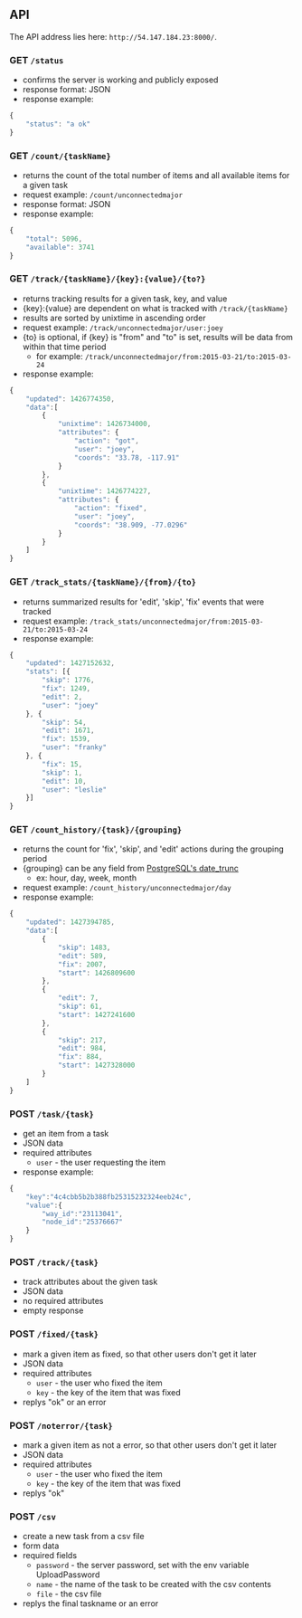 API
---

The API address lies here: `http://54.147.184.23:8000/`.

### GET `/status`
- confirms the server is working and publicly exposed
- response format: JSON
- response example: 
```js
{
    "status": "a ok"
}
```

### GET `/count/{taskName}`
- returns the count of the total number of items and all available items for a given task
- request example: `/count/unconnectedmajor`
- response format: JSON
- response example: 
```js
{
    "total": 5096,
    "available": 3741
}
```

### GET `/track/{taskName}/{key}:{value}/{to?}`
- returns tracking results for a given task, key, and value
- {key}:{value} are dependent on what is tracked with `/track/{taskName}`
- results are sorted by unixtime in ascending order
- request example: `/track/unconnectedmajor/user:joey`
- {to} is optional, if {key} is "from" and "to" is set, results will be data from within that time period
  - for example: `/track/unconnectedmajor/from:2015-03-21/to:2015-03-24`
- response example: 
```js
{
    "updated": 1426774350,
    "data":[
        {
            "unixtime": 1426734000,
            "attributes": {
                "action": "got",
                "user": "joey",
                "coords": "33.78, -117.91"
            }
        },
        {
            "unixtime": 1426774227,
            "attributes": {
                "action": "fixed",
                "user": "joey",
                "coords": "38.909, -77.0296"
            }
        }
    ]
}
```

### GET `/track_stats/{taskName}/{from}/{to}`
- returns summarized results for 'edit', 'skip', 'fix' events that were tracked
- request example: `/track_stats/unconnectedmajor/from:2015-03-21/to:2015-03-24`
- response example:
```js
{
    "updated": 1427152632,
    "stats": [{
        "skip": 1776,
        "fix": 1249,
        "edit": 2,
        "user": "joey"
    }, {
        "skip": 54,
        "edit": 1671,
        "fix": 1539,
        "user": "franky"
    }, {
        "fix": 15,
        "skip": 1,
        "edit": 10,
        "user": "leslie"
    }]
}
```

### GET `/count_history/{task}/{grouping}`
- returns the count for 'fix', 'skip', and 'edit' actions during the grouping period
- {grouping} can be any field from [PostgreSQL's date_trunc](http://www.postgresql.org/docs/9.1/static/functions-datetime.html#FUNCTIONS-DATETIME-TRUNC)
    - ex: hour, day, week, month
- request example: `/count_history/unconnectedmajor/day`
- response example:
```js
{
    "updated": 1427394785,
    "data":[
        {
            "skip": 1483,
            "edit": 589,
            "fix": 2007,
            "start": 1426809600
        },
        {
            "edit": 7,
            "skip": 61,
            "start": 1427241600
        },
        {
            "skip": 217,
            "edit": 984,
            "fix": 884,
            "start": 1427328000
        }
    ]
}
```

### POST `/task/{task}`
- get an item from a task
- JSON data
- required attributes
    - `user` - the user requesting the item
- response example:
```js
{
    "key":"4c4cbb5b2b388fb25315232324eeb24c",
    "value":{
        "way_id":"23113041",
        "node_id":"25376667"
    }
}
```

### POST `/track/{task}`
- track attributes about the given task
- JSON data
- no required attributes
- empty response

### POST `/fixed/{task}`
- mark a given item as fixed, so that other users don't get it later
- JSON data
- required attributes
    - `user` - the user who fixed the item
    - `key` - the key of the item that was fixed
- replys "ok" or an error

### POST `/noterror/{task}`
- mark a given item as not a error, so that other users don't get it later
- JSON data
- required attributes
    - `user` - the user who fixed the item
    - `key` - the key of the item that was fixed
- replys "ok"

### POST `/csv`
- create a new task from a csv file
- form data
- required fields
    - `password` - the server password, set with the env variable UploadPassword
    - `name` - the name of the task to be created with the csv contents
    - `file` - the csv file
- replys the final taskname or an error
